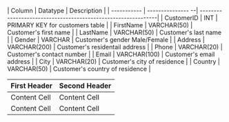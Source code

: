 | Column      | Datatype          | Description                                                   |
| ----------- | --------------- --| --------------------------------------------------------------|
| CustomerID  |  INT              | PRIMARY KEY for customers table                               |
| FirstName   | VARCHAR(50)       | Customer's first name                                         |
| LastName    | VARCHAR(50)       | Customer's last name                                          |
| Gender      | VARCHAR           | Customer's gender Male/Female                                 |
| Address     | VARCHAR(200)      | Customer's residentail address                                |
| Phone       | VARCHAR(20)       | Customer's contact number                                     |
| Email       | VARCHAR(100)      | Customer's email address                                      |
| City        | VARCHAR(20)       | Customer's city of residence                                  |
| Country     | VARCHAR(50)       | Customer's country of residence                               |

| First Header  | Second Header |
| ------------- | ------------- |
| Content Cell  | Content Cell  |
| Content Cell  | Content Cell  |
